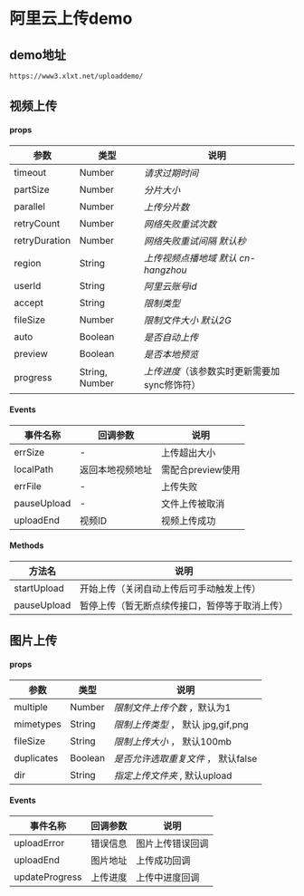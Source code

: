 # 阿里云上传demo

## demo地址

```
https://www3.xlxt.net/uploaddemo/
```



## 视频上传



#### props

| 参数          | 类型           | 说明                                         |
| ------------- | -------------- | -------------------------------------------- |
| timeout       | Number         | *请求过期时间*                               |
| partSize      | Number         | *分片大小*                                   |
| parallel      | Number         | *上传分片数*                                 |
| retryCount    | Number         | *网络失败重试次数*                           |
| retryDuration | Number         | *网络失败重试间隔 默认秒*                    |
| region        | String         | *上传视频点播地域 默认 cn-hangzhou*          |
| userId        | String         | *阿里云账号id*                               |
| accept        | String         | *限制类型*                                   |
| fileSize      | Number         | *限制文件大小 默认2G*                        |
| auto          | Boolean        | *是否自动上传*                               |
| preview       | Boolean        | *是否本地预览*                               |
| progress      | String, Number | *上传进度*（该参数实时更新需要加sync修饰符） |

#### Events

| 事件名称    | 回调参数         | 说明              |
| ----------- | ---------------- | ----------------- |
| errSize     | -                | 上传超出大小      |
| localPath   | 返回本地视频地址 | 需配合preview使用 |
| errFile     | -                | 上传失败          |
| pauseUpload | -                | 文件上传被取消    |
| uploadEnd   | 视频ID           | 视频上传成功      |

#### Methods

| 方法名      | 说明                                           |
| ----------- | ---------------------------------------------- |
| startUpload | 开始上传（关闭自动上传后可手动触发上传）       |
| pauseUpload | 暂停上传（暂无断点续传接口，暂停等于取消上传） |

## 图片上传

#### props

| 参数       | 类型    | 说明                                 |
| ---------- | ------- | ------------------------------------ |
| multiple   | Number  | *限制文件上传个数*  ，默认为1        |
| mimetypes  | String  | *限制上传类型*   ， 默认 jpg,gif,png |
| fileSize   | String  | *限制上传大小* ， 默认100mb          |
| duplicates | Boolean | *是否允许选取重复文件*  ， 默认false |
| dir        | String  | *指定上传文件夹* , 默认upload        |

#### Events

| 事件名称       | 回调参数 | 说明             |
| -------------- | -------- | ---------------- |
| uploadError    | 错误信息 | 图片上传错误回调 |
| uploadEnd      | 图片地址 | 上传成功回调     |
| updateProgress | 上传进度 | 上传中进度回调   |

